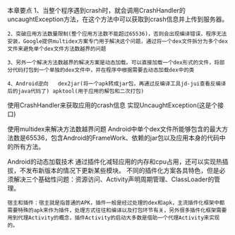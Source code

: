 本章要点
	1、当整个程序遇到crash时，就会调用CrashHandler的uncaughtException方法，在这个方法中可以获取到crash信息并上传到服务器。

	2、突破应用方法数量限制(整个应用方法数不能超过65536)，否则会出现编译错误，程序无法安装，Google提供multidex方案专门用于解决这个问题，通过将一个dex文件拆分为多个dex文件来避免单个dex文件方法数越界的问题

	3、另外一个解决方法数越界的解决方案是动态加载。可以直接加载一个dex形式的文件，将部分代码打包到一个单独的dex文件中，并在程序中根据需要去动态加载dex中的类

	4、Android逆向   dex2jar(将一个apk转成jar包，再通过反编译工具jd-jui查看反编译后的java代码了) apktool(用于应用的解包和二次打包)  

使用CrashHandler来获取应用的crash信息
	实现UncaughtException(这是个接口)

使用multidex来解决方法数越界问题
	Android中单个dex文件所能够包含的最大方法数是65536，包含Android的FrameWork、依赖的jar包以及应用本身的代码中的所有方法。

Android的动态加载技术
	通过插件化减轻应用的内存和cpu占用，还可以实现热插拔，不发布新版本的情况下更新某些模块。
	不同的插件化方案各具特色，但是必须解决三个基础性问题：资源访问、Activity声明周期管理、ClassLoader的管理。
	
	宿主和插件：宿主就是指普通的APK，插件一般是经过处理的dex和apk，主流插件化框架中都需要特殊的apk来作为插件，处理方式往往和编译以及打包环节有关，另外很多插件化框架需要用到代理Activity的概念，插件Activity的启动大多数是借助一个代理Activity来实现的。

	
